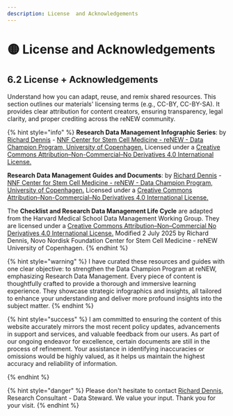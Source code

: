 ```yaml
---
description: License  and Acknowledgements
---
```


# 🟡 License and Acknowledgements

## 6.2 **License + Acknowledgements**

Understand how you can adapt, reuse, and remix shared resources. This section outlines our materials' licensing terms (e.g., CC-BY, CC-BY-SA). It provides clear attribution for content creators, ensuring transparency, legal clarity, and proper crediting across the reNEW community.

{% hint style="info" %}
**Research Data Management Infographic Series**: by [Richard Dennis](mailto:richard.dennis@sund.ku.dk) - [NNF Center for Stem Cell Medicine - reNEW - Data Champion Program, University of Copenhagen.](https://renew.ku.dk/) Licensed under a [Creative Commons Attribution–Non-Commercial–No Derivatives 4.0 International License.](https://creativecommons.org/licenses/by-nc-nd/4.0/)

**Research Data Management Guides and Documents**: by [Richard Dennis](mailto:richard.dennis@sund.ku.dk) - [NNF Center for Stem Cell Medicine - reNEW - Data Champion Program, University of Copenhagen.](https://renew.ku.dk/) Licensed under a [Creative Commons Attribution–Non-Commercial–No Derivatives 4.0 International License.](https://creativecommons.org/licenses/by-nc-nd/4.0/)

The **Checklist and Research Data Management  Life Cycle** are adapted from the Harvard Medical School Data Management Working Group. They are licensed under a [Creative Commons Attribution–Non–Commercial No Derivatives 4.0 International License.](https://creativecommons.org/licenses/by-nc-nd/4.0/) Modified 2 July 2025 by Richard Dennis, Novo Nordisk Foundation Center for Stem Cell Medicine - reNEW University of Copenhagen.
{% endhint %}

{% hint style="warning" %}
I have curated these resources and guides with one clear objective: to strengthen the Data Champion Program at reNEW, emphasizing Research Data Management. Every piece of content is thoughtfully crafted to provide a thorough and immersive learning experience. They showcase strategic infographics and insights, all tailored to enhance your understanding and deliver more profound insights into the subject matter.
{% endhint %}

{% hint style="success" %}
I am committed to ensuring the content of this website accurately mirrors the most recent policy updates, advancements in support and services, and valuable feedback from our users. As part of our ongoing endeavor for excellence, certain documents are still in the process of refinement. Your assistance in identifying inaccuracies or omissions would be highly valued, as it helps us maintain the highest accuracy and reliability of information.


{% endhint %}

{% hint style="danger" %}
Please don't hesitate to contact [Richard Dennis](mailto:richard.dennis@sund.ku.dk), Research Consultant - Data Steward. We value your input. Thank you for your visit.
{% endhint %}
